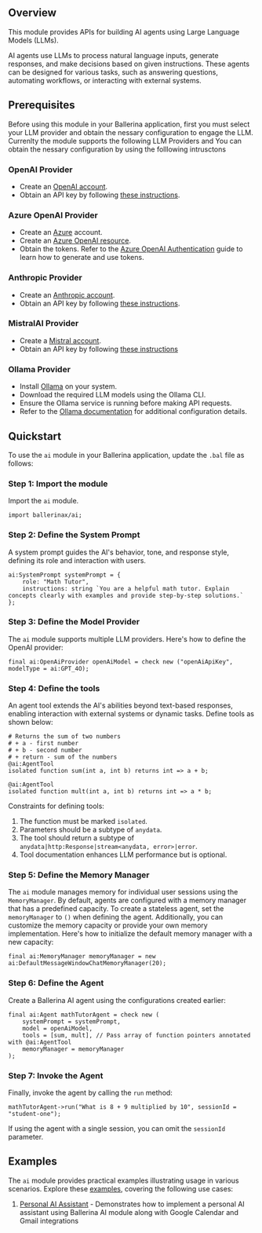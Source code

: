 ## Overview

This module provides APIs for building AI agents using Large Language Models (LLMs).

AI agents use LLMs to process natural language inputs, generate responses, and make decisions based on given instructions. These agents can be designed for various tasks, such as answering questions, automating workflows, or interacting with external systems.

## Prerequisites

Before using this module in your Ballerina application, first you must select your LLM provider and obtain the nessary configuration to engage the LLM. Currenlty the module supports the following LLM Providers and You can obtain the nessary configuration by using the folllowing intrusctons

### OpenAI Provider

- Create an [OpenAI account](https://beta.openai.com/signup/).
- Obtain an API key by following [these instructions](https://platform.openai.com/docs/api-reference/authentication).

### Azure OpenAI Provider

- Create an [Azure](https://azure.microsoft.com/en-us/features/azure-portal/) account.
- Create an [Azure OpenAI resource](https://learn.microsoft.com/en-us/azure/cognitive-services/openai/how-to/create-resource).
- Obtain the tokens. Refer to the [Azure OpenAI Authentication](https://learn.microsoft.com/en-us/azure/cognitive-services/openai/reference#authentication) guide to learn how to generate and use tokens.

### Anthropic Provider

- Create an [Anthropic account](https://www.anthropic.com/signup).
- Obtain an API key by following [these instructions](https://docs.anthropic.com/en/api/getting-started).

### MistralAI Provider

- Create a [Mistral account](https://console.mistral.ai/).
- Obtain an API key by following [these instructions](https://docs.mistral.ai/getting-started/quickstart/#account-setup)

### Ollama Provider

- Install [Ollama](https://ollama.com) on your system.
- Download the required LLM models using the Ollama CLI.
- Ensure the Ollama service is running before making API requests.
- Refer to the [Ollama documentation](https://github.com/ollama/ollama/blob/main/docs/modelfile.md#parameter) for additional configuration details.

## Quickstart

To use the `ai` module in your Ballerina application, update the `.bal` file as follows:

### Step 1: Import the module

Import the `ai` module.

```ballerina
import ballerinax/ai;
```

### Step 2: Define the System Prompt

A system prompt guides the AI's behavior, tone, and response style, defining its role and interaction with users.

```ballerina
ai:SystemPrompt systemPrompt = {
    role: "Math Tutor",
    instructions: string `You are a helpful math tutor. Explain concepts clearly with examples and provide step-by-step solutions.`
};
```

### Step 3: Define the Model Provider

The `ai` module supports multiple LLM providers. Here's how to define the OpenAI provider:

```ballerina
final ai:OpenAiProvider openAiModel = check new ("openAiApiKey", modelType = ai:GPT_4O);
```

### Step 4: Define the tools

An agent tool extends the AI's abilities beyond text-based responses, enabling interaction with external systems or dynamic tasks. Define tools as shown below:

```ballerina
# Returns the sum of two numbers
# + a - first number
# + b - second number
# + return - sum of the numbers
@ai:AgentTool
isolated function sum(int a, int b) returns int => a + b;

@ai:AgentTool
isolated function mult(int a, int b) returns int => a * b;
```

Constraints for defining tools:

1. The function must be marked `isolated`.
2. Parameters should be a subtype of `anydata`.
3. The tool should return a subtype of `anydata|http:Response|stream<anydata, error>|error`.
4. Tool documentation enhances LLM performance but is optional.

### Step 5: Define the Memory Manager

The `ai` module manages memory for individual user sessions using the `MemoryManager`. By default, agents are configured with a memory manager that has a predefined capacity. To create a stateless agent, set the `memoryManager` to `()` when defining the agent. Additionally, you can customize the memory capacity or provide your own memory implementation. Here's how to initialize the default memory manager with a new capacity:

```ballerina
final ai:MemoryManager memoryManager = new ai:DefaultMessageWindowChatMemoryManager(20);
```

### Step 6: Define the Agent

Create a Ballerina AI agent using the configurations created earlier:

```ballerina
final ai:Agent mathTutorAgent = check new (
    systemPrompt = systemPrompt,
    model = openAiModel,
    tools = [sum, mult], // Pass array of function pointers annotated with @ai:AgentTool
    memoryManager = memoryManager
);
```

### Step 7: Invoke the Agent

Finally, invoke the agent by calling the `run` method:

```ballerina
mathTutorAgent->run("What is 8 + 9 multiplied by 10", sessionId = "student-one");
```

If using the agent with a single session, you can omit the `sessionId` parameter.

## Examples

The `ai` module provides practical examples illustrating usage in various scenarios. Explore these [examples](https://github.com/ballerina-platform/module-ballerinax-ai.agent/tree/main/examples/), covering the following use cases:

1. [Personal AI Assistant](https://github.com/ballerina-platform/module-ballerinax-ai.agent/tree/main/examples/personal-ai-assistant) - Demonstrates how to implement a personal AI assistant using Ballerina AI module along with Google Calendar and Gmail integrations
